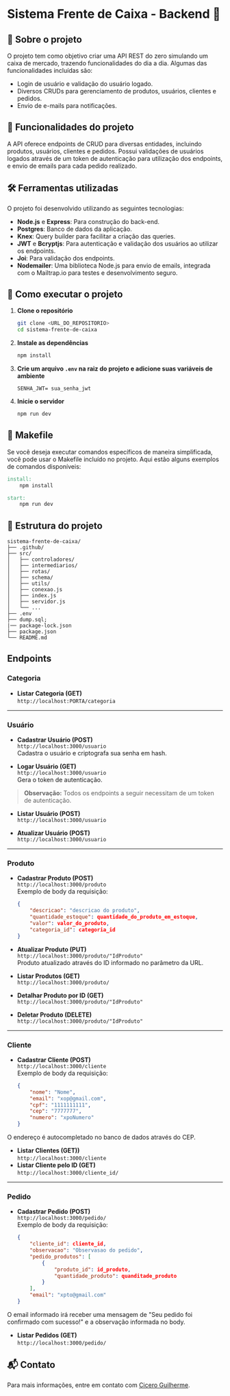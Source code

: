 # Sistema Frente de Caixa - Backend 🛒

## 🚀 Sobre o projeto
O projeto tem como objetivo criar uma API REST do zero simulando um caixa de mercado, trazendo funcionalidades do dia a dia. Algumas das funcionalidades incluídas são:

- Login de usuário e validação do usuário logado.
- Diversos CRUDs para gerenciamento de produtos, usuários, clientes e pedidos.
- Envio de e-mails para notificações.

## 🔨 Funcionalidades do projeto
A API oferece endpoints de CRUD para diversas entidades, incluindo produtos, usuários, clientes e pedidos. Possui validações de usuários logados através de um token de autenticação para utilização dos endpoints, e envio de emails para cada pedido realizado.

## 🛠️ Ferramentas utilizadas
O projeto foi desenvolvido utilizando as seguintes tecnologias:

- **Node.js** e **Express**: Para construção do back-end.
- **Postgres**: Banco de dados da aplicação.
- **Knex**: Query builder para facilitar a criação das queries.
- **JWT** e **Bcryptjs**: Para autenticação e validação dos usuários ao utilizar os endpoints.
- **Joi**: Para validação dos endpoints.
- **Nodemailer**: Uma biblioteca Node.js para envio de emails, integrada com o Mailtrap.io para testes e desenvolvimento seguro.

## 🚀 Como executar o projeto

1. **Clone o repositório**
   ```bash
   git clone <URL_DO_REPOSITORIO>
   cd sistema-frente-de-caixa
   ```

2. **Instale as dependências**
   ```bash
   npm install
   ```

3. **Crie um arquivo `.env` na raiz do projeto e adicione suas variáveis de ambiente**
   ```
   SENHA_JWT= sua_senha_jwt
   ```

4. **Inicie o servidor**
   ```bash
   npm run dev
   ```

## 📜 Makefile
Se você deseja executar comandos específicos de maneira simplificada, você pode usar o Makefile incluído no projeto. Aqui estão alguns exemplos de comandos disponíveis:

```makefile
install: 
	npm install

start: 
	npm run dev
```

## 📂 Estrutura do projeto
```plaintext
sistema-frente-de-caixa/
├── .github/
├── src/
│   ├── controladores/
│   ├── intermediarios/
│   ├── rotas/
│   ├── schema/
│   ├── utils/
│   ├── conexao.js
│   ├── index.js
│   ├── servidor.js
│   └── ...
├── .env
├── dump.sql;
|── package-lock.json
├── package.json
└── README.md
```

## Endpoints

### Categoria

- **Listar Categoria (GET)**  
  `http://localhost:PORTA/categoria`

---

### Usuário

- **Cadastrar Usuário (POST)**  
  `http://localhost:3000/usuario`  
  Cadastra o usuário e criptografa sua senha em hash.

- **Logar Usuário (GET)**  
  `http://localhost:3000/usuario`  
  Gera o token de autenticação.

> **Observação:** Todos os endpoints a seguir necessitam de um token de autenticação.

- **Listar Usuário (POST)**  
  `http://localhost:3000/usuario`

- **Atualizar Usuário (POST)**  
  `http://localhost:3000/usuario`

---

### Produto

- **Cadastrar Produto (POST)**  
  `http://localhost:3000/produto`  
  Exemplo de body da requisição:  
  ```json
  {
      "descricao": "descricao do produto", 
      "quantidade_estoque": quantidade_do_produto_em_estoque,
      "valor": valor_do_produto,
      "categoria_id": categoria_id
  }
- **Atualizar Produto (PUT)**  
  `http://localhost:3000/produto/"IdProduto"`  
  Produto atualizado através do ID informado no parâmetro da URL.

- **Listar Produtos (GET)**  
  `http://localhost:3000/produto/`

- **Detalhar Produto por ID (GET)**  
  `http://localhost:3000/produto/"IdProduto"`

- **Deletar Produto (DELETE)**  
  `http://localhost:3000/produto/"IdProduto"`

---

### Cliente

- **Cadastrar Cliente (POST)**  
  `http://localhost:3000/cliente`  
  Exemplo de body da requisição:  
  ```json
  {
      "nome": "Nome",
      "email": "xop@gmail.com",
      "cpf": "1111111111",
      "cep": "7777777",
      "numero": "xpoNumero"
  } 
O endereço é autocompletado no banco de dados através do CEP.

- **Listar Clientes (GET))**  
  `http://localhost:3000/cliente`
- **Listar Cliente pelo ID (GET)**  
  `http://localhost:3000/cliente_id/`

---

### Pedido

- **Cadastrar Pedido (POST)**  
  `http://localhost:3000/pedido/`  
  Exemplo de body da requisição:  
  ```json
  {
      "cliente_id": cliente_id,
      "observacao": "Observasao do pedido",
      "pedido_produtos": [
          {
              "produto_id": id_produto,
              "quantidade_produto": quanditade_produto
          }
      ],
      "email": "xpto@gmail.com"
  }
O email informado irá receber uma mensagem de "Seu pedido foi confirmado com sucesso!" e a observação informada no body.

- **Listar Pedidos (GET)**  
  `http://localhost:3000/pedido/`

## 📬 Contato
Para mais informações, entre em contato com [Cicero Guilherme](mailto:cicerog.silvestre@gmail.com).
